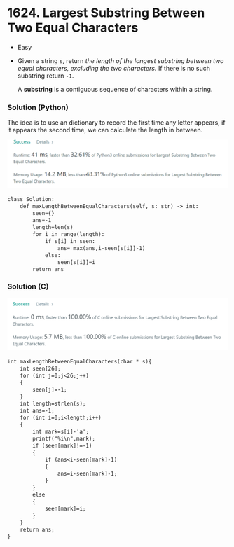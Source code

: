 # 1624. Largest Substring Between Two Equal Characters

* Easy
*   Given a string `s`, return _the length of the longest substring between two equal characters, excluding the two characters._ If there is no such substring return `-1`.

    A **substring** is a contiguous sequence of characters within a string.

### Solution (Python)

The idea is to use an dictionary to record the first time any letter appears, if it appears the second time, we can calculate the length in between.&#x20;

![](<../.gitbook/assets/image (5) (1) (1) (1) (1) (1) (1).png>)

```
class Solution:
    def maxLengthBetweenEqualCharacters(self, s: str) -> int:
        seen={}
        ans=-1
        length=len(s)
        for i in range(length):
            if s[i] in seen:
                ans= max(ans,i-seen[s[i]]-1)
            else:
                seen[s[i]]=i
        return ans
```



### Solution (C)

![](<../.gitbook/assets/image (10) (1) (1) (1) (1) (1) (1) (1) (1) (1).png>)

```
int maxLengthBetweenEqualCharacters(char * s){
    int seen[26];
    for (int j=0;j<26;j++)
    {
        seen[j]=-1;
    }
    int length=strlen(s);
    int ans=-1;
    for (int i=0;i<length;i++)
    {
        int mark=s[i]-'a';
        printf("%i\n",mark);
        if (seen[mark]!=-1)
        {
            if (ans<i-seen[mark]-1)
            {
                ans=i-seen[mark]-1;
            }
        }
        else
        {
            seen[mark]=i;
        }
    }
    return ans;
}
```
